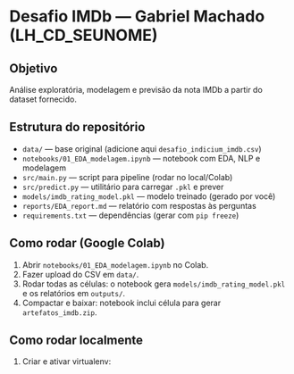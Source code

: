 # Desafio IMDb — Gabriel Machado (LH_CD_SEUNOME)

## Objetivo
Análise exploratória, modelagem e previsão da nota IMDb a partir do dataset fornecido.

## Estrutura do repositório
- `data/` — base original (adicione aqui `desafio_indicium_imdb.csv`)
- `notebooks/01_EDA_modelagem.ipynb` — notebook com EDA, NLP e modelagem
- `src/main.py` — script para pipeline (rodar no local/Colab)
- `src/predict.py` — utilitário para carregar `.pkl` e prever
- `models/imdb_rating_model.pkl` — modelo treinado (gerado por você)
- `reports/EDA_report.md` — relatório com respostas às perguntas
- `requirements.txt` — dependências (gerar com `pip freeze`)

## Como rodar (Google Colab)
1. Abrir `notebooks/01_EDA_modelagem.ipynb` no Colab.
2. Fazer upload do CSV em `data/`.
3. Rodar todas as células: o notebook gera `models/imdb_rating_model.pkl` e os relatórios em `outputs/`.
4. Compactar e baixar: notebook inclui célula para gerar `artefatos_imdb.zip`.

## Como rodar localmente
1. Criar e ativar virtualenv:
